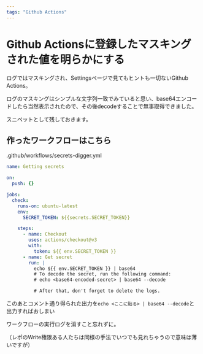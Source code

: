 ```yaml
---
tags: "Github Actions"
---
```


# Github Actionsに登録したマスキングされた値を明らかにする

ログではマスキングされ、Settingsページで見てもヒントも一切ないGithub Actions。

ログのマスキングはシンプルな文字列一致でみていると思い、base64エンコードしたら当然表示されたので、その後decodeすることで無事取得できました。

スニペットとして残しておきます。

## 作ったワークフローはこちら

.github/workflows/secrets-digger.yml

```yml
name: Getting secrets

on:
  push: {}

jobs:
  check:
    runs-on: ubuntu-latest
    env:
      SECRET_TOKEN: ${{secrets.SECRET_TOKEN}}

    steps:
      - name: Checkout
        uses: actions/checkout@v3
        with:
          token: ${{ env.SECRET_TOKEN }}
      - name: Get secret
        run: |
          echo ${{ env.SECRET_TOKEN }} | base64
          # To decode the secret, run the following command:
          # echo <base64-encoded-secret> | base64 --decode

          # After that, don't forget to delete the logs.
```

このあとコメント通り得られた出力を`echo <ここに貼る> | base64 --decode`と出力すればおしまい

ワークフローの実行ログを消すこと忘れずに。

（レポのWrite権限ある人たちは同様の手法でいつでも見れちゃうので意味は薄いですが）
